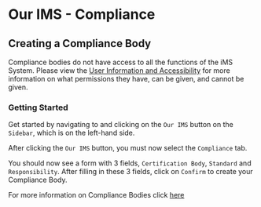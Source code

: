 # Our IMS - Compliance

## Creating a Compliance Body

Compliance bodies do not have access to all the functions of the iMS System. Please view the [User Information and Accessibility][Info] for more information on what permissions they have, can be given, and cannot be given.

### Getting Started

Get started by navigating to and clicking on the `Our IMS` button on the `Sidebar`, which is on the left-hand side.

After clicking the `Our IMS` button, you must now select the `Compliance` tab.

You should now see a form with 3 fields, `Certification Body`, `Standard` and `Responsibility`. After filling in these 3 fields, click on `Confirm` to create your Compliance Body. 

For more information on Compliance Bodies click [here][Our IMS]

[Info]: ../../info "User Information and Accessibility"
[Our IMS]: ./our_ims#compliance-bodies "Our IMS"